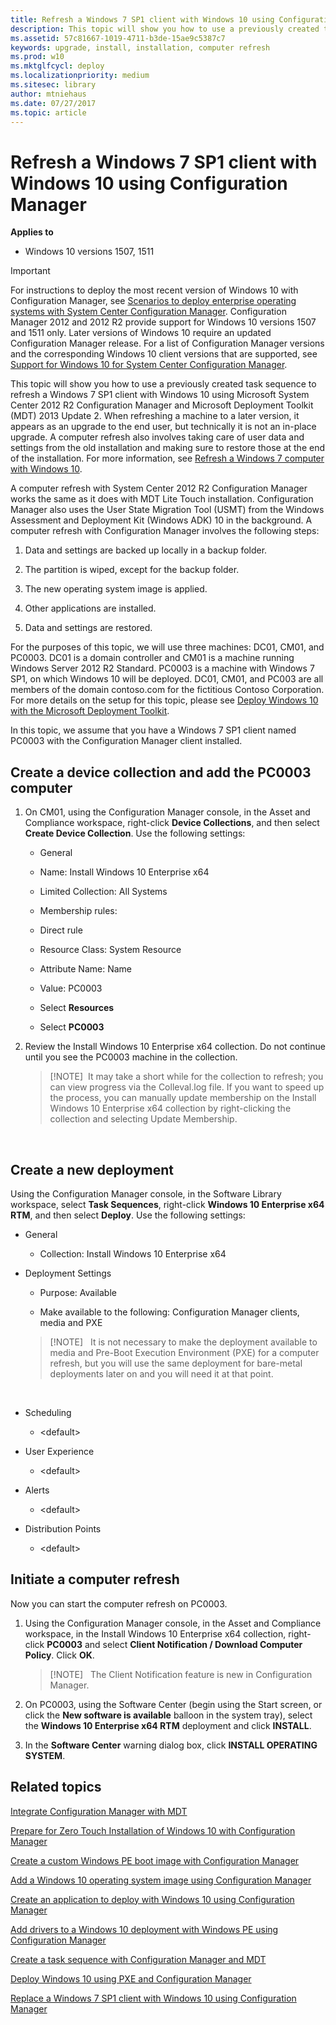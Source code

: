 ```yaml
---
title: Refresh a Windows 7 SP1 client with Windows 10 using Configuration Manager (Windows 10)
description: This topic will show you how to use a previously created task sequence to refresh a Windows 7 SP1 client with Windows 10 using Microsoft System Center 2012 R2 Configuration Manager and Microsoft Deployment Toolkit (MDT) 2013 Update 2.
ms.assetid: 57c81667-1019-4711-b3de-15ae9c5387c7
keywords: upgrade, install, installation, computer refresh
ms.prod: w10
ms.mktglfcycl: deploy
ms.localizationpriority: medium
ms.sitesec: library
author: mtniehaus
ms.date: 07/27/2017
ms.topic: article
---
```


# Refresh a Windows 7 SP1 client with Windows 10 using Configuration Manager


**Applies to**

-   Windows 10 versions 1507, 1511

>[!IMPORTANT]
>For instructions to deploy the most recent version of Windows 10 with Configuration Manager, see [Scenarios to deploy enterprise operating systems with System Center Configuration Manager](https://docs.microsoft.com/sccm/osd/deploy-use/scenarios-to-deploy-enterprise-operating-systems). 
>Configuration Manager 2012 and 2012 R2 provide support for Windows 10 versions 1507 and 1511 only. Later versions of Windows 10 require an updated Configuration Manager release. For a list of Configuration Manager versions and the corresponding Windows 10 client versions that are supported, see [Support for Windows 10 for System Center Configuration Manager](https://docs.microsoft.com/sccm/core/plan-design/configs/support-for-windows-10).

This topic will show you how to use a previously created task sequence to refresh a Windows 7 SP1 client with Windows 10 using Microsoft System Center 2012 R2 Configuration Manager and Microsoft Deployment Toolkit (MDT) 2013 Update 2. When refreshing a machine to a later version, it appears as an upgrade to the end user, but technically it is not an in-place upgrade. A computer refresh also involves taking care of user data and settings from the old installation and making sure to restore those at the end of the installation. For more information, see [Refresh a Windows 7 computer with Windows 10](../deploy-windows-mdt/refresh-a-windows-7-computer-with-windows-10.md).

A computer refresh with System Center 2012 R2 Configuration Manager works the same as it does with MDT Lite Touch installation. Configuration Manager also uses the User State Migration Tool (USMT) from the Windows Assessment and Deployment Kit (Windows ADK) 10 in the background. A computer refresh with Configuration Manager involves the following steps:

1.  Data and settings are backed up locally in a backup folder.

2.  The partition is wiped, except for the backup folder.

3.  The new operating system image is applied.

4.  Other applications are installed.

5.  Data and settings are restored.

For the purposes of this topic, we will use three machines: DC01, CM01, and PC0003. DC01 is a domain controller and CM01 is a machine running Windows Server 2012 R2 Standard. PC0003 is a machine with Windows 7 SP1, on which Windows 10 will be deployed. DC01, CM01, and PC003 are all members of the domain contoso.com for the fictitious Contoso Corporation. For more details on the setup for this topic, please see [Deploy Windows 10 with the Microsoft Deployment Toolkit](../deploy-windows-mdt/deploy-windows-10-with-the-microsoft-deployment-toolkit.md).

In this topic, we assume that you have a Windows 7 SP1 client named PC0003 with the Configuration Manager client installed.

## <a href="" id="sec01"></a>Create a device collection and add the PC0003 computer


1.  On CM01, using the Configuration Manager console, in the Asset and Compliance workspace, right-click **Device Collections**, and then select **Create Device Collection**. Use the following settings:

    * General

    * Name: Install Windows 10 Enterprise x64

    * Limited Collection: All Systems

    * Membership rules:

    * Direct rule

    * Resource Class: System Resource

    * Attribute Name: Name

    * Value: PC0003

    * Select **Resources**

    * Select **PC0003**

2.  Review the Install Windows 10 Enterprise x64 collection. Do not continue until you see the PC0003 machine in the collection.

    >[!NOTE] 
    >It may take a short while for the collection to refresh; you can view progress via the Colleval.log file. If you want to speed up the process, you can manually update membership on the Install Windows 10 Enterprise x64 collection by right-clicking the collection and selecting Update Membership.

 

## <a href="" id="sec02"></a>Create a new deployment


Using the Configuration Manager console, in the Software Library workspace, select **Task Sequences**, right-click **Windows 10 Enterprise x64 RTM**, and then select **Deploy**. Use the following settings:

-   General

    -   Collection: Install Windows 10 Enterprise x64

-   Deployment Settings

    -   Purpose: Available

    -   Make available to the following: Configuration Manager clients, media and PXE

    >[!NOTE]  
    >It is not necessary to make the deployment available to media and Pre-Boot Execution Environment (PXE) for a computer refresh, but you will use the same deployment for bare-metal deployments later on and you will need it at that point.

     

-   Scheduling

    -   &lt;default&gt;

-   User Experience

    -   &lt;default&gt;

-   Alerts

    -   &lt;default&gt;

-   Distribution Points

    -   &lt;default&gt;

## <a href="" id="sec03"></a>Initiate a computer refresh


Now you can start the computer refresh on PC0003.

1.  Using the Configuration Manager console, in the Asset and Compliance workspace, in the Install Windows 10 Enterprise x64 collection, right-click **PC0003** and select **Client Notification / Download Computer Policy**. Click **OK**.

    >[!NOTE]  
    >The Client Notification feature is new in Configuration Manager.

2.  On PC0003, using the Software Center (begin using the Start screen, or click the **New software is available** balloon in the system tray), select the **Windows 10 Enterprise x64 RTM** deployment and click **INSTALL**.

3.  In the **Software Center** warning dialog box, click **INSTALL OPERATING SYSTEM**.

## Related topics


[Integrate Configuration Manager with MDT](../deploy-windows-mdt/integrate-configuration-manager-with-mdt.md)

[Prepare for Zero Touch Installation of Windows 10 with Configuration Manager](prepare-for-zero-touch-installation-of-windows-10-with-configuration-manager.md)

[Create a custom Windows PE boot image with Configuration Manager](create-a-custom-windows-pe-boot-image-with-configuration-manager.md)

[Add a Windows 10 operating system image using Configuration Manager](add-a-windows-10-operating-system-image-using-configuration-manager.md)

[Create an application to deploy with Windows 10 using Configuration Manager](create-an-application-to-deploy-with-windows-10-using-configuration-manager.md)

[Add drivers to a Windows 10 deployment with Windows PE using Configuration Manager](add-drivers-to-a-windows-10-deployment-with-windows-pe-using-configuration-manager.md)

[Create a task sequence with Configuration Manager and MDT](../deploy-windows-mdt/create-a-task-sequence-with-configuration-manager-and-mdt.md)

[Deploy Windows 10 using PXE and Configuration Manager](deploy-windows-10-using-pxe-and-configuration-manager.md)

[Replace a Windows 7 SP1 client with Windows 10 using Configuration Manager](replace-a-windows-7-client-with-windows-10-using-configuration-manager.md)